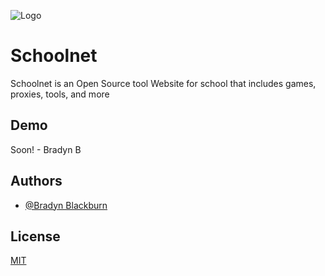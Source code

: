 
![Logo](https://raw.githubusercontent.com/SchoolIzBoring/Unblocked-Websites/main/logo.png)


# Schoolnet

Schoolnet is an Open Source tool Website for school that includes games, proxies, tools, and more



## Demo
Soon! - Bradyn B


## Authors

- [@Bradyn Blackburn](https://schoolnet.github.io)


## License

[MIT](https://choosealicense.com/licenses/mit/)

